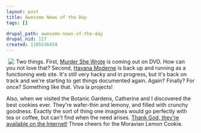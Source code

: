 ```yaml
--- 
layout: post
title: Awesome News of the Day
tags: []

drupal_path: awesome-news-of-the-day
drupal_nid: 117
created: 1105536434
---
```

<img src="http://images.amazon.com/images/P/B00005JN8S.01._PE30_SCMZZZZZZZ_.jpg" align="left" hspace="5" />Two things. First, <a href="http://www.amazon.com/exec/obidos/tg/detail/-/B00005JN8S/104-9728992-8434331?v=glance&s=dvd" target="_blank">Murder She Wrote</a> is coming out on DVD. How can you not love that? Second, <a href="http://www.havana-mod.com" target="_blank">Havana Moderne</a> is back up and running as a functioning web site. It's still very hacky and in progress, but it's back on track and we're starting to get things documented again. Again? Finally? For once? Something like that. Viva la projects!

Also, when we visited the Botanic Gardens, Catherine and I discovered the best cookies ever. They're wafer-thin and lemony, and filled with crunchy goodness. Exactly the sort of thing one imagines would go perfectly with tea or coffee, but can't find when the need arises. <a href="http://www.moraviancookie.com/" target="_blank">Thank God, they're available on the Internet!</a> Three cheers for the Moravian Lemon Cookie.<br clear="all" />
